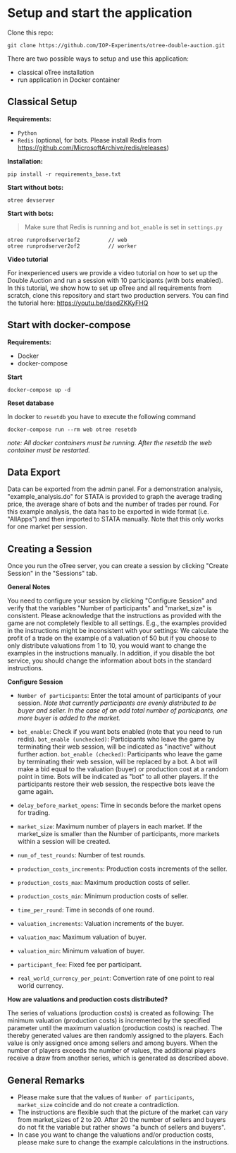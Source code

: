# Setup and start the application

Clone this repo:
```
git clone https://github.com/IOP-Experiments/otree-double-auction.git
```


There are two possible ways to setup and use this application:

- classical oTree installation
- run application in Docker container


## Classical Setup

**Requirements:**

 - `Python`
 - `Redis` (optional, for bots. Please install Redis from <https://github.com/MicrosoftArchive/redis/releases>)

**Installation:**

```
pip install -r requirements_base.txt
```

**Start without bots:**

```
otree devserver
```

**Start with bots:**

> Make sure that Redis is running and `bot_enable` is set in `settings.py`

```
otree runprodserver1of2         // web
otree runprodserver2of2         // worker
```

**Video tutorial**

For inexperienced users we provide a video tutorial on how to set up the Double Auction and run a session with 10 participants (with bots enabled). In this tutorial, we show how to set up oTree and all requirements from scratch, clone this repository and start two production servers. You can find the tutorial here: <https://youtu.be/dsedZKKyFHQ>

## Start with docker-compose

**Requirements:**

 - Docker
 - docker-compose


**Start**
```
docker-compose up -d
```

**Reset database**

In docker to `resetdb` you have to execute the following command
```
docker-compose run --rm web otree resetdb
```

_note: All docker containers must be running. After the resetdb the web container must be restarted._

## Data Export
Data can be exported from the admin panel. For a demonstration analysis, "example_analysis.do" for STATA is provided to graph the average trading price, the average share of bots and the number of trades per round. For this example analysis, the data has to be exported in wide format (i.e. "AllApps") and then imported to STATA manually. Note that this only works for one market per session.
## Creating a Session
Once you run the oTree server, you can create a session by clicking "Create Session" in the "Sessions" tab.

**General Notes**

You need to configure your session by clicking "Configure Session" and verify that the variables "Number of participants" and "market_size" is consistent.
Please acknowledge that the instructions as provided with the game are not completely flexible to all settings. E.g., the examples provided in the instructions might be inconsistent with your settings: We calculate the profit of a trade on the example of a valuation of 50 but if you choose to only distribute valuations from 1 to 10, you would want to change the examples in the instructions manually. In addition, if you disable the bot service, you should change the information about bots in the standard instructions.

**Configure Session**

- `Number of participants`: Enter the total amount of participants of your session. _Note that currently participants are evenly distributed to be buyer and seller. In the case of an odd total number of participants, one more buyer is added to the market._

- `bot_enable`: Check if you want bots enabled (note that you need to run redis). 
  `bot_enable (unchecked)`: Participants who leave the game by terminating their web session, will be indicated as "inactive" without further action. 
  `bot_enable (checked)`: Participants who leave the game by terminating their web session, will be replaced by a bot. A bot will make a bid equal to the valuation (buyer) or production cost at a random point in time. Bots will be indicated as "bot" to all other players. If the participants restore their web session, the respective bots leave the game again.
- `delay_before_market_opens`: Time in seconds before the market opens for trading.

- `market_size`: Maximum number of players in each market. If the market_size is smaller than the Number of participants, more markets within a session will be created.

- `num_of_test_rounds`: Number of test rounds.

- `production_costs_increments`: Production costs increments of the seller.

- `production_costs_max`: Maximum production costs of seller.

- `production_costs_min`: Minimum production costs of seller.

- `time_per_round`: Time in seconds of one round.

- `valuation_increments`: Valuation increments of the buyer.

- `valuation_max`: Maximum valuation of buyer.

- `valuation_min`: Minimum valuation of buyer.

- `participant_fee`: Fixed fee per participant.

- `real_world_currency_per_point`: Convertion rate of one point to real world currency.

**How are valuations and production costs distributed?**

The series of valuations (production costs) is created as following: The minimum valuation (production costs) is incremented by the specified parameter until the maximum valuation (production costs) is reached. The thereby generated values are then randomly assigned to the players. Each value is only assigned once among sellers and among buyers. When the number of players exceeds the number of values, the additional players receive a draw from another series, which is generated as described above.

## General Remarks
- Please make sure that the values of `Number of participants`, `market_size` coincide and do not create a contradiction. 
- The instructions are flexible such that the picture of the market can vary from market_sizes of 2 to 20. After 20 the number of sellers and buyers do not fit the variable but rather shows "a bunch of sellers and buyers".
- In case you want to change the valuations and/or production costs, please make sure to change the example calculations in the instructions.
